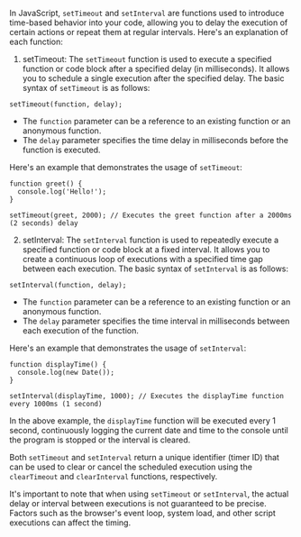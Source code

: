 In JavaScript, `setTimeout` and `setInterval` are functions used to introduce time-based behavior into your code, allowing you to delay the execution of certain actions or repeat them at regular intervals. Here's an explanation of each function:

1. setTimeout:
The `setTimeout` function is used to execute a specified function or code block after a specified delay (in milliseconds). It allows you to schedule a single execution after the specified delay. The basic syntax of `setTimeout` is as follows:

```
setTimeout(function, delay);
```

- The `function` parameter can be a reference to an existing function or an anonymous function.
- The `delay` parameter specifies the time delay in milliseconds before the function is executed.

Here's an example that demonstrates the usage of `setTimeout`:

```
function greet() {
  console.log('Hello!');
}

setTimeout(greet, 2000); // Executes the greet function after a 2000ms (2 seconds) delay
```

2. setInterval:
The `setInterval` function is used to repeatedly execute a specified function or code block at a fixed interval. It allows you to create a continuous loop of executions with a specified time gap between each execution. The basic syntax of `setInterval` is as follows:

```
setInterval(function, delay);
```

- The `function` parameter can be a reference to an existing function or an anonymous function.
- The `delay` parameter specifies the time interval in milliseconds between each execution of the function.

Here's an example that demonstrates the usage of `setInterval`:

```
function displayTime() {
  console.log(new Date());
}

setInterval(displayTime, 1000); // Executes the displayTime function every 1000ms (1 second)
```

In the above example, the `displayTime` function will be executed every 1 second, continuously logging the current date and time to the console until the program is stopped or the interval is cleared.

Both `setTimeout` and `setInterval` return a unique identifier (timer ID) that can be used to clear or cancel the scheduled execution using the `clearTimeout` and `clearInterval` functions, respectively.

It's important to note that when using `setTimeout` or `setInterval`, the actual delay or interval between executions is not guaranteed to be precise. Factors such as the browser's event loop, system load, and other script executions can affect the timing.